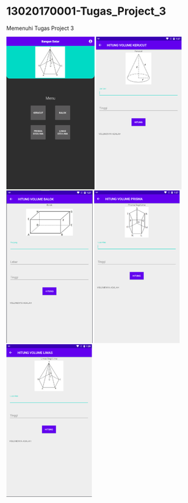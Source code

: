 # 13020170001-Tugas_Project_3
Memenuhi Tugas Project 3

<img src="https://github.com/AudiFaathirmansyahMashar/13020170001-Tugas_Project_3/blob/master/menu.png" height="400px"/>
<img src="https://github.com/AudiFaathirmansyahMashar/13020170001-Tugas_Project_3/blob/master/kerucut.png" height="400px"/>
<img src="https://github.com/AudiFaathirmansyahMashar/13020170001-Tugas_Project_3/blob/master/balok.png" height="400px"/>
<img src="https://github.com/AudiFaathirmansyahMashar/13020170001-Tugas_Project_3/blob/master/prisma.png" height="400px"/>
<img src="https://github.com/AudiFaathirmansyahMashar/13020170001-Tugas_Project_3/blob/master/limas.png" height="400px"/>
